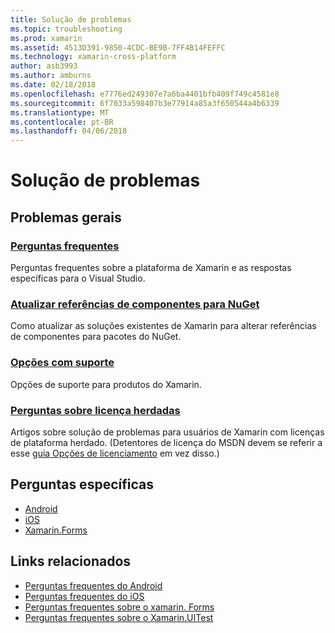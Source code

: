 ```yaml
---
title: Solução de problemas
ms.topic: troubleshooting
ms.prod: xamarin
ms.assetid: 4513D391-9850-4CDC-BE9B-7FF4B14FEFFC
ms.technology: xamarin-cross-platform
author: asb3993
ms.author: amburns
ms.date: 02/18/2018
ms.openlocfilehash: e7776ed249307e7a6ba4401bfb409f749c4581e8
ms.sourcegitcommit: 6f7033a598407b3e77914a85a3f650544a4b6339
ms.translationtype: MT
ms.contentlocale: pt-BR
ms.lasthandoff: 04/06/2018
---
```

# <a name="troubleshooting"></a>Solução de problemas

## <a name="general-issues"></a>Problemas gerais
### <a name="frequently-asked-questionsquestionsindexmd"></a>[Perguntas frequentes](questions/index.md)

Perguntas frequentes sobre a plataforma de Xamarin e as respostas específicas para o Visual Studio.

### <a name="updating-component-references-to-nugetcomponent-nugetmd"></a>[Atualizar referências de componentes para NuGet](component-nuget.md)

Como atualizar as soluções existentes de Xamarin para alterar referências de componentes para pacotes do NuGet.

### <a name="support-optionssupport-optionsmd"></a>[Opções com suporte](support-options.md)

Opções de suporte para produtos do Xamarin.

### <a name="legacy-license-questionslegacy-licensesindexmd"></a>[Perguntas sobre licença herdadas](legacy-licenses/index.md)

Artigos sobre solução de problemas para usuários de Xamarin com licenças de plataforma herdado. (Detentores de licença do MSDN devem se referir a esse [guia Opções de licenciamento](~/cross-platform/get-started/requirements.md) em vez disso.)

## <a name="product-specific-questions"></a>Perguntas específicas

- [Android](~/android/troubleshooting/questions/index.md)
- [iOS](~/ios/troubleshooting/questions/index.md)
- [Xamarin.Forms](~/xamarin-forms/troubleshooting/questions/index.md)



## <a name="related-links"></a>Links relacionados

- [Perguntas frequentes do Android](~/android/troubleshooting/questions/index.md)
- [Perguntas frequentes do iOS](~/ios/troubleshooting/questions/index.md)
- [Perguntas frequentes sobre o xamarin. Forms](~/xamarin-forms/troubleshooting/questions/index.md)
- [Perguntas frequentes sobre o Xamarin.UITest](https://developer.xamarin.com~/testcloud/uitest/questions/)
